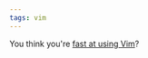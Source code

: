 ```yaml
---
tags: vim
---
```


You think you're [fast at using Vim](http://blog.extracheese.org/2010/11/screencast-custom-vim-refactorings.html)?
